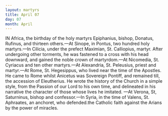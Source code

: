 ```yaml
---
layout: martyrs
title: April 07
day: 07
month: April
---
```

IN Africa, the birthday of the holy martyrs Epiphanius, bishop, Donatus, Rufinus, and thirteen
others.&mdash;At Sinope, in Pontus, two hundred holy
martyrs.&mdash;In Cilicia, under the prefect Maximian,
St. Calliopius, martyr. After undergoing other torments, he was fastened to a cross with his head
downward, and gained the noble crown of martyrdom.&mdash;At Nicomedia, St. Cyriacus and ten other
martyrs.&mdash;At Alexandria, St. Peleusius, priest and
martyr.&mdash;At Rome, St. Hegesippus, who lived near
the time of the Apostles. He came to Rome whilst
Anicetus was Sovereign Pontiff, and remained till,
the accession of Eleutherius. He wrote the history
of the Church in a simple style, from the Passion of
our Lord to his own time, and delineated in his narrative the character of those whose lives he imitated.
&mdash;At Verona, St, Saturninus, bishop and confessor.&mdash;In Syria, in the time of Valens, St. Aphraates,
an anchoret, who defended.the Catholic faith against
the Arians by the power of miracles.

